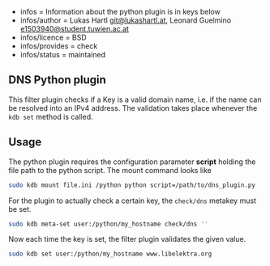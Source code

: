 - infos = Information about the python plugin is in keys below
- infos/author = Lukas Hartl <git@lukashartl.at>, Leonard Guelmino <e1503940@student.tuwien.ac.at>
- infos/licence = BSD
- infos/provides = check
- infos/status = maintained

## DNS Python plugin

This filter plugin checks if a Key is a valid domain name, i.e. if the name can be resolved into an IPv4 address.
The validation takes place whenever the `kdb set` method is called.

## Usage

The python plugin requires the configuration parameter **script** holding the file path to the
python script. The mount command looks like

```sh
sudo kdb mount file.ini /python python script=/path/to/dns_plugin.py
```

For the plugin to actually check a certain key, the `check/dns` metakey must be set.

```sh
sudo kdb meta-set user:/python/my_hostname check/dns ''
```

Now each time the key is set, the filter plugin validates the given value.

```sh
sudo kdb set user:/python/my_hostname www.libelektra.org
```
